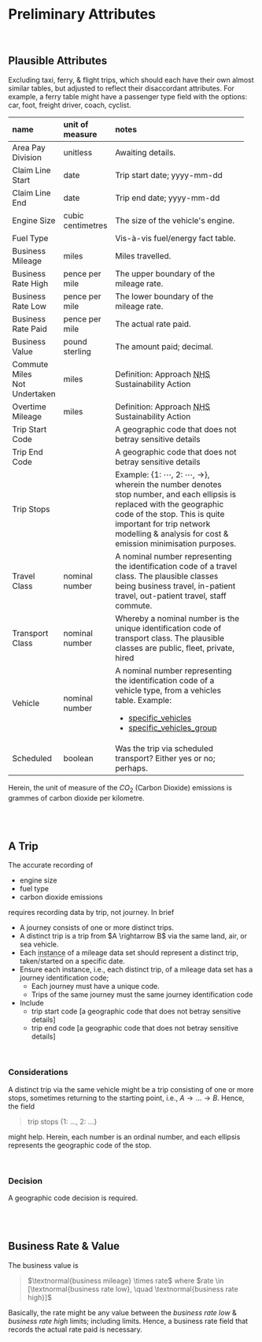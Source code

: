 <br>

# Preliminary Attributes

<br>

## Plausible Attributes

Excluding taxi, ferry, & flight trips, which should each have their own almost similar tables, but adjusted to reflect their disaccordant attributes.  For example, a ferry table might have a passenger type field with the options: car, foot, freight driver, coach, cyclist.

<table style="width: 95%">
    <colgroup>
        <col span="1" style="width: 13.5%;">
        <col span="1" style="width: 8.5%;">
        <col span="1" style="width: 63.0%;">
    </colgroup>
    <thead><tr style="text-align: left">
        <th>name</th><th>unit of<br>measure</th><th>notes</th></tr>
    </thead>
    <tr><td>Area Pay Division</td>
        <td>unitless</td>
        <td>Awaiting details.</td></tr>
    <tr><td>Claim Line Start</td>
        <td>date</td>
        <td>Trip start date; yyyy-mm-dd</td></tr>
    <tr><td>Claim Line End</td>
        <td>date</td>
        <td>Trip end date; yyyy-mm-dd</td></tr>
    <tr><td>Engine Size</td>
        <td>cubic centimetres</td>
        <td>The size of the vehicle's engine.</td></tr>
    <tr><td>Fuel Type</td>
        <td></td>
        <td>Vis-à-vis fuel/energy fact table.</td></tr>
    <tr><td>Business Mileage</td>
        <td>miles</td>
        <td>Miles travelled.</td></tr>
    <tr><td>Business Rate High</td>
        <td>pence per mile</td>
        <td>The upper boundary of the mileage rate.</td></tr>
    <tr><td>Business Rate Low</td>
        <td>pence per mile</td>
        <td>The lower boundary of the mileage rate.</td></tr>
    <tr><td>Business Rate Paid</td>
        <td>pence per mile</td>
        <td>The actual rate paid.</td></tr>
    <tr><td>Business Value</td>
        <td>pound sterling</td>
        <td>The amount paid; decimal.</td></tr>
    <tr><td>Commute Miles<br>Not Undertaken</td>
        <td>miles</td>
        <td>Definition: Approach <abbr title="National Health Service">NHS</abbr> Sustainability Action</td></tr>
    <tr><td>Overtime Mileage</td>
        <td>miles</td>
        <td>Definition: Approach <abbr title="National Health Service">NHS</abbr> Sustainability Action</td></tr>
    <tr><td>Trip Start Code</td>
        <td></td>
        <td>A geographic code that does not betray sensitive details</td></tr>
    <tr><td>Trip End Code</td>
        <td></td>
        <td>A geographic code that does not betray sensitive details</td></tr>
    <tr><td>Trip Stops</td>
        <td></td>
        <td>Example: {1: &ctdot;, 2: &ctdot;, &rarr;}, wherein the number denotes stop number, and each ellipsis is replaced with the geographic code of the stop.  This is quite important for trip network modelling & analysis for cost & emission minimisation purposes.</td></tr>
    <tr><td>Travel Class</td>
        <td>nominal number</td>
        <td>A nominal number representing the identification code of a travel class. The plausible classes being business travel, in-patient travel, out-patient travel, staff commute.</td></tr>
    <tr><td>Transport Class</td>
        <td>nominal number</td>
        <td>Whereby a nominal number is the unique identification code of transport class.  The plausible classes are public, fleet, private, hired</td></tr>
    <tr><td>Vehicle</td>
        <td>nominal number</td>
        <td>A nominal number representing the identification code of a vehicle type, from a vehicles table. Example: 
            <ul><li><a href="https://github.com/prml-0003/prml-0003.github.io/blob/master/_data/specific_vehicles.csv" target="_blank">specific_vehicles</a></li>
                <li><a href="https://github.com/prml-0003/prml-0003.github.io/blob/master/_data/specific_vehicle_groups.csv" target="_blank">specific_vehicles_group</a></li></ul></td></tr>
    <tr><td>Scheduled</td>
        <td>boolean</td>
        <td>Was the trip via scheduled transport? Either yes or no; perhaps.</td></tr>
</table>


Herein, the unit of measure of the $CO_{2}$ (Carbon Dioxide) emissions is grammes of carbon dioxide per kilometre.

<br>
<br>

## A Trip

The accurate recording of

<ul>
  <li>engine size</li>
  <li>fuel type</li>
  <li>carbon dioxide emissions</li>
</ul>

requires recording data by trip, not journey.  In brief

<ul>
<li>A journey consists of one or more distinct trips.</li>
<li>A distinct trip is a trip from $A \rightarrow B$ via the same land, air, or sea vehicle.</li>
<li>Each <abbr title="record, row">instance</abbr> of a mileage data set should represent a distinct trip, taken/started on a specific date.</li>
<li>Ensure each instance, i.e., each distinct trip, of a mileage data set has a journey identification code;
  <ul>
    <li>Each journey must have a unique code.</li>
    <li>Trips of the same journey must the same journey identification code</li>
  </ul>
</li>
<li>Include
  <ul>
    <li>trip start code [a geographic code that does not betray sensitive details]</li>
    <li>trip end code [a geographic code that does not betray sensitive details]</li>
  </ul>
  
</li>
</ul>

<br>

### Considerations

A distinct trip via the same vehicle might be a trip consisting of one or more stops, sometimes returning to the starting point, i.e., $A \rightarrow \ldots \rightarrow B$.  Hence, the field

> trip stops {1: $\ldots$, 2: $\ldots$}

might help.  Herein, each number is an ordinal number, and each ellipsis represents the geographic code of the stop.  

<br>

### Decision

A geographic code decision is required.

<br>
<br>

## Business Rate & Value

The business value is

> $\textnormal{business mileage} \times rate$ where $rate \in [\textnormal{business rate low}, \quad \textnormal{business rate high}]$

Basically, the rate might be any value between the *business rate low* & *business rate high* limits; including limits.  Hence, a business rate field that records the actual rate paid is necessary.

<br>
<br>

<br>
<br>

<br>
<br>

<br>
<br>


<script src="https://code.highcharts.com/highcharts.js"></script>
<script src="https://code.highcharts.com/modules/treemap.js"></script>
<script src="https://code.highcharts.com/modules/treegraph.js"></script>
<script src="https://code.highcharts.com/modules/exporting.js"></script>
<script src="https://code.highcharts.com/modules/accessibility.js"></script>